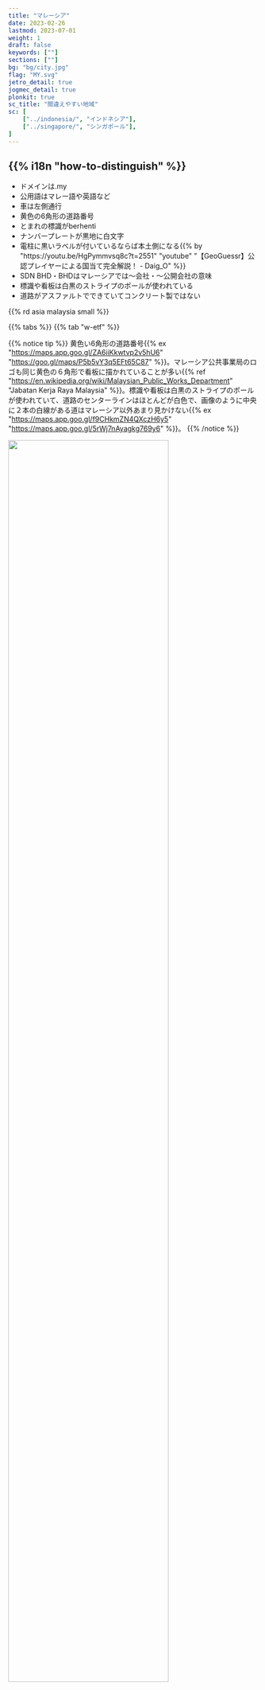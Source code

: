 ```yaml
---
title: "マレーシア"
date: 2023-02-26
lastmod: 2023-07-01
weight: 1
draft: false
keywords: [""]
sections: [""]
bg: "bg/city.jpg"
flag: "MY.svg"
jetro_detail: true
jogmec_detail: true
plonkit: true
sc_title: "間違えやすい地域"
sc: [
    ["../indonesia/", "インドネシア"],
    ["../singapore/", "シンガポール"],
]
---
```


<div class="main-desciption country-description">
    <h2 class="section-title">{{% i18n "how-to-distinguish" %}}</h2>
    <ul class="rule-list">
        <li>ドメインは<span class="quiz">.my</span></li>
        <li>公用語はマレー語や英語など</li>
        <li>車は<span class="quiz">左側</span>通行</li>
        <li><span class="quiz">黄</span>色の6角形の道路番号</li>
        <li>とまれの標識が<span class="quiz">berhenti</span></li>
        <li>ナンバープレートが<span class="quiz">黒地に白文字</span></li>
        <li>電柱に<span class="quiz">黒いラベル</span>が付いているならば本土側になる{{% by "https://youtu.be/HgPymmvsq8c?t=2551" "youtube" "【GeoGuessr】公認プレイヤーによる国当て完全解説！ - Daig_O" %}}</li>
        <li>SDN BHD・BHDはマレーシアでは～会社・～公開会社の意味</li>
        <li>標識や看板は白黒のストライプのポールが使われている</li>
        <li>道路がアスファルトでできていてコンクリート製ではない</li>
    </ul>
    {{% rd asia malaysia small %}}
</div>



{{% tabs %}}
{{% tab "w-etf" %}}

{{% notice tip %}}
黄色い6角形の道路番号{{% ex "https://maps.app.goo.gl/ZA6iiKkwtvp2v5hU6" "https://goo.gl/maps/P5b5vY3q5EFt65C87" %}}。マレーシア公共事業局のロゴも同じ黄色の６角形で看板に描かれていることが多い{{% ref "https://en.wikipedia.org/wiki/Malaysian_Public_Works_Department" "Jabatan Kerja Raya Malaysia" %}}。標識や看板は白黒のストライプのポールが使われていて、道路のセンターラインはほとんどが<span class="quiz">白</span>色で、画像のように中央に２本の<span class="quiz">白</span>線がある道はマレーシア以外あまり見かけない{{% ex "https://maps.app.goo.gl/f9CHkmZN4QXczH6y5" "https://maps.app.goo.gl/5rWj7nAyagkg769y6" %}}。
{{% /notice %}}


<div class="googlemap-if unclickable no-margin">
<img src="road.jpg" width="80%" />
</div>

<div class="googlemap-if unclickable">
<img src="./r/Jkr-ft1.svg" width="100px" style="margin:10px" />
<img src="Malaysian_Public_Works_Department.png" width="102px" style="margin:10px" />
<img src="./r/Jkr-k602.svg" width="100px" style="margin:10px" />
</div>

{{% notice tip %}}
とまれの標識が<span class="quiz">berhenti</span>{{% ex "https://goo.gl/maps/4REZ41crzJ78Gvku7" "https://maps.app.goo.gl/fWQbsbNztk11KAWM6" %}}。
{{% /notice %}}
<div class="googlemap-if">
<img src="./960px-Kampung_Kenangan_Dato'_Onn_2_1.jpg" width="95%" alt="マレーシアの止まれの標識"/>
</div>

{{% notice tip %}}
電柱に<span class="quiz">黒いラベル</span>があるならばボルネオ側ではなく本土側{{% ex "https://maps.app.goo.gl/XshWgGgTSTuLbi6K6" "https://goo.gl/maps/YQD7zudhP7gvPQ5Z8" "https://goo.gl/maps/5j7Hzz1tBCcATtng8" "https://goo.gl/maps/okyaq9kLeWMKRu54A" %}}{{% by "https://youtu.be/HgPymmvsq8c?t=2551" "youtube" "【GeoGuessr】公認プレイヤーによる国当て完全解説！ - Daig_O" %}}。ただしインドネシアのリアウ諸島にある黒いラベルっぽいもの{{% ex "https://goo.gl/maps/orFPcKqtGHpvKZYP7" "https://goo.gl/maps/ojX1sp7TheqCbviM9" %}}で国を外したことがあるので周りもちゃんと見る。
{{% /notice %}}
<div class="googlemap-if no-margin">
<p><a href="https://commons.wikimedia.org/wiki/File:Peserai,_83000,_Johor,_Malaysia_-_panoramio_(1).jpg#/media/File:Peserai,_83000,_Johor,_Malaysia_-_panoramio_(1).jpg"><img src="https://upload.wikimedia.org/wikipedia/commons/7/73/Peserai%2C_83000%2C_Johor%2C_Malaysia_-_panoramio_%281%29.jpg" alt="Peserai, 83000, Johor, Malaysia - panoramio (1).jpg" width="90%"></a></p>
<p>By Ardeka Balian Aga Fo…, <a href="https://creativecommons.org/licenses/by-sa/3.0" title="Creative Commons Attribution-Share Alike 3.0">CC BY-SA 3.0</a>, <a href="https://commons.wikimedia.org/w/index.php?curid=56022236">Link</a></p>
</div>

{{% notice tip %}}
モザイクのかかり方によってはナンバープレートが２つに分かれて見える。３つに分かれているならインドネシアかも。
{{% /notice %}}

<div class="googlemap-if">
<iframe src="https://www.google.com/maps/embed?pb=!4v1683171861035!6m8!1m7!1sYEoHd0EO8M2UlwN_edGegA!2m2!1d3.736140628903989!2d113.780365519882!3f301.0765270440488!4f-12.8065474911877!5f3.325193203789971" width="575" height="295" style="border:0;" allowfullscreen="" loading="lazy" referrerpolicy="no-referrer-when-downgrade"></iframe>
</div>

{{% lb 50 small %}}
<img src="2023-05-04-12-38-44.png" width="50%"/>

By Slleong - Own work, <a href="https://creativecommons.org/licenses/by-sa/3.0/deed.ja">CC BY-SA 3.0</a>, <a href="https://commons.wikimedia.org/w/index.php?curid=9529171">Wikimedia Commons(Link)</a>
{{% /lb %}}

{{% notice tip %}}
アスファルトの道路が多くコンクリート道路が少ない。コンクリート道路は離島などの極端な場所{{% ex "https://goo.gl/maps/mp53Cutjb9t8TXfx7" "https://goo.gl/maps/sEo5nN4GpnKS7YBp8" "https://goo.gl/maps/iwpVBePBdapZv4w56" %}}以外ではあまり見ない。また、マレーシアの道端の看板やボラードには地名と道路番号が書いてあることが多い{{% ex "https://goo.gl/maps/DTB8z4GMhRH92Nbe9" %}}。
{{% /notice %}}

<div class="googlemap-if unclickable">
<img src="./road-surface.png" width="90%">
</div>


{{% notice tip %}}
マレーシアの石油及びガスの供給を行う大手国営企業ペトロナスが運営するペトロナス・ガス（Petronas Gas Bhd）があり看板に場所が書いてある{{% ref "https://www.petronas.com/pgb/" "PETRONAS Gas Berhad (PGB)" %}}。以下の例は{{% goto "https://goo.gl/maps/uwDiMQXYg3BihAjSA" "Lundu" %}}のガソリンスタンド。ペトロ🍆。
{{% /notice %}}

<div class="googlemap-if">
<a data-flickr-embed="true" href="https://www.flickr.com/photos/billygabriel/5372224046/in/photolist-9bJ43w-8QpZKL-9bEzdg-nvL2xS-bUgAbT-2mE8sjh-fFKs4Q-2mE44z8-RUaAcE-8uFLKU-bVcaJ4-PNvA1o-R15Md1-ccz1kq-2mYYVcq-nEiFFQ-nEiF6m-nJ8Miz-ccyAPA-2mE5bwz-bVcDNz-A4v46-ABPw3d-2jAjDCf-5CnER3-cbgDSy-SWMWF1-5FLWJU-6M2N3M-6M2Rz6-6M2PzF-PkiP4-5FLWJW-RUayRU-ecEScJ-p5s4es-SWMY8Q-ccA7Tu-8t4eri-2e6Ddew-NgZr15-5FS3JF-2kA1huM-Bzm6yx-21rD6FW-V9Z17Z-Nkdag4-2dNGFdZ-8t7c9m-2mE44jd" title="Petronas Gas station"><img src="https://live.staticflickr.com/5003/5372224046_a878d9b0a2_z.jpg" width="640" height="480" alt="Petronas Gas station"/></a><script async src="//embedr.flickr.com/assets/client-code.js" charset="utf-8"></script>
</div>


{{% notice tip %}}
『AWAS』はマレー語で注意の意味{{% ex "https://maps.app.goo.gl/fDAPhVLrP5ar3zf79" "https://maps.app.goo.gl/2rvkZDnezq6N5Etk7" "https://maps.app.goo.gl/w4Yi8siCXuUafbgM8" %}}。
{{% /notice %}}

<div class="googlemap-if">
<img src="./640px-Tasik_Y_Recreational_Park_5.jpg" width="600">
</div>


{{% /tab %}}
{{% tab "w-commercial" %}}
{{% notice tip %}}
SDN BHD、BHDはマレーシアでは～会社、～公開会社の意味
{{% /notice %}}
<div class="googlemap-if">
<iframe src="https://www.google.com/maps/embed?pb=!4v1681094513055!6m8!1m7!1sYRlhpp1aBIpZxijvoVu0ZA!2m2!1d4.592198714091221!2d101.0844063944407!3f298.35050437596914!4f16.795660891195553!5f3.325193203789971" width="295" height="295" style="border:0;" allowfullscreen="" loading="lazy" referrerpolicy="no-referrer-when-downgrade"></iframe>
<iframe src="https://www.google.com/maps/embed?pb=!4v1680608840026!6m8!1m7!1sX5lIc524AiJNKc-mfpjJ5w!2m2!1d3.069872218239332!2d101.5488705795945!3f110.14004331524838!4f-3.514524711095703!5f3.325193203789971" width="295" height="295" style="border:0;" allowfullscreen="" loading="lazy" referrerpolicy="no-referrer-when-downgrade"></iframe>
</div>
{{% /tab %}}
{{% tab "🎥" %}}
<div class="googlemap-if">
<iframe width="590" height="295" src="https://www.youtube.com/embed/Bsd_bvTY0_w" title="YouTube video player" frameborder="0" allow="accelerometer; autoplay; clipboard-write; encrypted-media; gyroscope; picture-in-picture; web-share" allowfullscreen></iframe>
</div>
{{% /tab %}}
{{% /tabs %}}



<div class="main-desciption area-description">
    <h2 class="section-title">{{% i18n "narrow-down-the-area" %}}</h2>
    <ul class="rule-list">
        <li>ジャウィ文字の表記が通り名やスーパーの看板にあるときは半島側の北部か南部の可能性がある{{% ref "https://en.wikipedia.org/wiki/Jawi_script" "Jawi script" %}}。</li>
        <li>農業分布に偏りがある
            <ul>
                <li>アブラヤシのプランテーションは本土東側とSabah周辺に多い</li>
                <li>田んぼがある場合は本土の北部側のケースが多い</li>
                <li>データ提供元：<a href="https://ipad.fas.usda.gov/countrysummary/default.aspx?id=MY">U.S. Philippines Production Country Summary(U.S. Department of Agriculture)</a></li>
            </ul>
        </li>
        <li>『<a href="https://docs.google.com/document/d/1BYu38SKT5Gej-jjHZ0cESvmRGPGT1KqaBpRgQa3Ctz0/edit">The Malaysia Doc by zi8gzag</a>』が詳しいのでこれを参照する</li>
    </ul>
</div>

{{% tabs %}}
{{% tab "ジャウィ文字" %}}
{{% notice tip %}}
半島北部（トレンガヌ州・クランタン州・ケダ州・プルリス州）と半島南部（ジョホール州、シンガポールに一番近い州）でよく使用される。ただしこの看板が黄色ならば<span class="quiz">ジョホール</span>州である可能性が高い{{% ref "https://docs.google.com/document/d/1BYu38SKT5Gej-jjHZ0cESvmRGPGT1KqaBpRgQa3Ctz0/edit" "The Malaysia Doc by zi8gzag" %}}。インドネシアのリアウ州やリアウ諸島でもこの文字がある。
{{% /notice %}}

<div class="googlemap-if">
<img src="./signboard_with_islamic_calligraphy.jpg" width="95%">
</div>
{{% /tab %}}
{{% tab "アブラヤシ" %}}
<div class="googlemap-if unclickable">
<img src="2023-05-11-14-03-32.png" width="90%"/>
</div>

{{% notice tip %}}
赤<span style="color: red;">●</span>のPalm Oil Mill周辺には大規模なパームのプランテーションが広がっていることが多い。Sarawakの中部は道路があまりないので、大規模なプランテーションがある場合はSabahの東側に寄せてみる？
{{% /notice %}}


<div class="googlemap-if">
<iframe src="https://www.google.com/maps/embed?pb=!4v1683781808462!6m8!1m7!1sZaUVLl9S1qZG0kqPOxasPg!2m2!1d5.149618991020001!2d118.2227603125666!3f353.7620043272403!4f2.4044239282482636!5f1.7698202104649674" width="590" height="280" style="border:0;" allowfullscreen="" loading="lazy" referrerpolicy="no-referrer-when-downgrade"></iframe>
</div>

{{% /tab %}}
{{% tab "コメ" %}}
<div class="googlemap-if unclickable">
<img src="2023-05-11-14-03-53.png" width="90%"/>
</div>

{{% notice tip %}}
田んぼは一番北の地域に多い
{{% /notice %}}

<div class="googlemap-if">
<iframe src="https://www.google.com/maps/embed?pb=!4v1683781975727!6m8!1m7!1sKVRNUq1XkjFkTlt-FWwJ7A!2m2!1d6.257753139942261!2d100.3186941871063!3f100.26260459083646!4f1.0836826427593422!5f1.4588197954522921" width="590" height="280" style="border:0;" allowfullscreen="" loading="lazy" referrerpolicy="no-referrer-when-downgrade"></iframe>
</div>
{{% /tab %}}
{{% /tabs %}}


<div class="main-desciption area-description">
    <h2 class="section-title">{{% i18n "narrow-down-the-city" %}}</h2>
    <ul class="rule-list">
        <li>マブール島というスキューバダイビングができるリゾート地がある{{% ex "https://goo.gl/maps/RB8M8NmTHae4sWGp9" "https://goo.gl/maps/otfpmTA2xywn9AuA8" %}}</li>
        <li>ティオマン島は運転手の手が映っている</li>
    </ul>
</div>

{{% tabs %}}
{{% tab "マブール島" %}}
{{% notice tip %}}
場所はマレーシアの最も東の場所{{% ex "https://goo.gl/maps/RB8M8NmTHae4sWGp9" "https://goo.gl/maps/otfpmTA2xywn9AuA8" %}}。
{{% /notice %}}

<div class="googlemap-if unclickable">
<img src="./mabul_island_semporna_sabah.jpg" wdith="90%" />
</div>
{{% /tab %}}
{{% tab "ティオマン島" %}}

{{% notice tip %}}
マレーシアでは非常に珍しいコンクリート道路。一般に重機が持ち込めない離島のような辺鄙な場所はコンクリート道路が多い。アスファルトを均等に圧延できない斜面が多い場所もコンクリート道路が多い。山が多いタイ、離島が多いフィリピン{{% ex "https://maps.app.goo.gl/siH6NTBD1aNM3XDj8" %}}、コロンビアの山間部{{% ex "https://maps.app.goo.gl/cayVSUSkmX24XTLB8" %}}などもコンクリート道路が見られる。
{{% /notice %}}

<div class="googlemap-if">
<iframe src="https://www.google.com/maps/embed?pb=!4v1691904266081!6m8!1m7!1s4XDQlxUS-63_ZoeO0ifCLg!2m2!1d2.815183796206949!2d104.1546025502086!3f255.77!4f-24.680000000000007!5f0.4000000000000002" width="400" height="300" style="border:0;" allowfullscreen="" loading="lazy" referrerpolicy="no-referrer-when-downgrade"></iframe>
</div>
{{% /tab %}}
{{% /tabs %}}